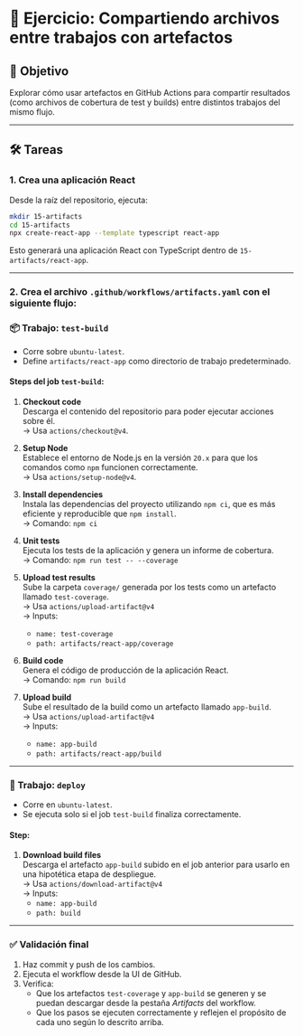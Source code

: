 # 🧪 Ejercicio: Compartiendo archivos entre trabajos con artefactos

## 🎯 Objetivo

Explorar cómo usar artefactos en GitHub Actions para compartir resultados (como archivos de cobertura de test y builds) entre distintos trabajos del mismo flujo.

---

## 🛠 Tareas

### 1. Crea una aplicación React

Desde la raíz del repositorio, ejecuta:

```bash
mkdir 15-artifacts
cd 15-artifacts
npx create-react-app --template typescript react-app
```

Esto generará una aplicación React con TypeScript dentro de `15-artifacts/react-app`.

---

### 2. Crea el archivo `.github/workflows/artifacts.yaml` con el siguiente flujo:

### 📦 Trabajo: `test-build`

- Corre sobre `ubuntu-latest`.
- Define `artifacts/react-app` como directorio de trabajo predeterminado.

#### Steps del job `test-build`:

1. **Checkout code**  
   Descarga el contenido del repositorio para poder ejecutar acciones sobre él.  
   → Usa `actions/checkout@v4`.

2. **Setup Node**  
   Establece el entorno de Node.js en la versión `20.x` para que los comandos como `npm` funcionen correctamente.  
   → Usa `actions/setup-node@v4`.

3. **Install dependencies**  
   Instala las dependencias del proyecto utilizando `npm ci`, que es más eficiente y reproducible que `npm install`.  
   → Comando: `npm ci`

4. **Unit tests**  
   Ejecuta los tests de la aplicación y genera un informe de cobertura.  
   → Comando: `npm run test -- --coverage`

5. **Upload test results**  
   Sube la carpeta `coverage/` generada por los tests como un artefacto llamado `test-coverage`.  
   → Usa `actions/upload-artifact@v4`  
   → Inputs:
   - `name: test-coverage`
   - `path: artifacts/react-app/coverage`

6. **Build code**  
   Genera el código de producción de la aplicación React.  
   → Comando: `npm run build`

7. **Upload build**  
   Sube el resultado de la build como un artefacto llamado `app-build`.  
   → Usa `actions/upload-artifact@v4`  
   → Inputs:
   - `name: app-build`
   - `path: artifacts/react-app/build`

---

### 🚀 Trabajo: `deploy`

- Corre en `ubuntu-latest`.
- Se ejecuta solo si el job `test-build` finaliza correctamente.

#### Step:

1. **Download build files**  
   Descarga el artefacto `app-build` subido en el job anterior para usarlo en una hipotética etapa de despliegue.  
   → Usa `actions/download-artifact@v4`  
   → Inputs:
   - `name: app-build`
   - `path: build`

---

### ✅ Validación final

1. Haz commit y push de los cambios.
2. Ejecuta el workflow desde la UI de GitHub.
3. Verifica:
   - Que los artefactos `test-coverage` y `app-build` se generen y se puedan descargar desde la pestaña *Artifacts* del workflow.
   - Que los pasos se ejecuten correctamente y reflejen el propósito de cada uno según lo descrito arriba.
